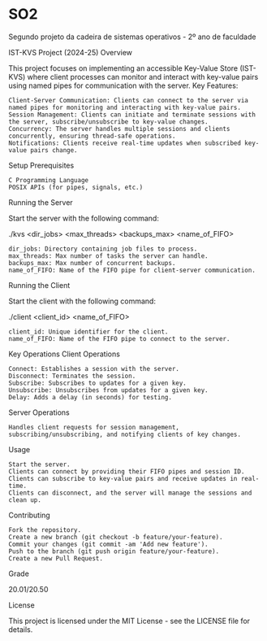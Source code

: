 # SO2
Segundo projeto da cadeira de sistemas operativos - 2º ano de faculdade

IST-KVS Project (2024-25)
Overview

This project focuses on implementing an accessible Key-Value Store (IST-KVS) where client processes can monitor and interact with key-value pairs using named pipes for communication with the server.
Key Features:

    Client-Server Communication: Clients can connect to the server via named pipes for monitoring and interacting with key-value pairs.
    Session Management: Clients can initiate and terminate sessions with the server, subscribe/unsubscribe to key-value changes.
    Concurrency: The server handles multiple sessions and clients concurrently, ensuring thread-safe operations.
    Notifications: Clients receive real-time updates when subscribed key-value pairs change.

Setup
Prerequisites

    C Programming Language
    POSIX APIs (for pipes, signals, etc.)

Running the Server

Start the server with the following command:

./kvs <dir_jobs> <max_threads> <backups_max> <name_of_FIFO>

    dir_jobs: Directory containing job files to process.
    max_threads: Max number of tasks the server can handle.
    backups_max: Max number of concurrent backups.
    name_of_FIFO: Name of the FIFO pipe for client-server communication.

Running the Client

Start the client with the following command:

./client <client_id> <name_of_FIFO>

    client_id: Unique identifier for the client.
    name_of_FIFO: Name of the FIFO pipe to connect to the server.

Key Operations
Client Operations

    Connect: Establishes a session with the server.
    Disconnect: Terminates the session.
    Subscribe: Subscribes to updates for a given key.
    Unsubscribe: Unsubscribes from updates for a given key.
    Delay: Adds a delay (in seconds) for testing.

Server Operations

    Handles client requests for session management, subscribing/unsubscribing, and notifying clients of key changes.

Usage

    Start the server.
    Clients can connect by providing their FIFO pipes and session ID.
    Clients can subscribe to key-value pairs and receive updates in real-time.
    Clients can disconnect, and the server will manage the sessions and clean up.

Contributing

    Fork the repository.
    Create a new branch (git checkout -b feature/your-feature).
    Commit your changes (git commit -am 'Add new feature').
    Push to the branch (git push origin feature/your-feature).
    Create a new Pull Request.

Grade

20.01/20.50

License

This project is licensed under the MIT License - see the LICENSE file for details.
